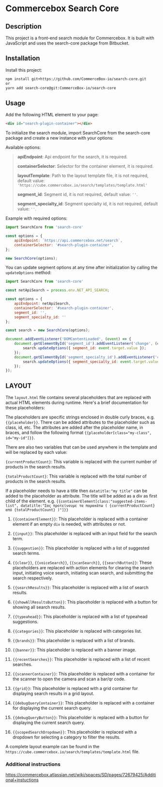 # Commercebox Search Core

## Description

This project is a front-end search module for Commercebox. It is built with JavaScript and uses the search-core package from Bitbucket.

## Installation

Install this project:
```bash
npm install git+https://github.com/CommerceBox-io/search-core.git
or
yarn add search-core@git:CommerceBox-io/search-core
```

## Usage

Add the following HTML element to your page:

```html
<div id="search-plugin-container"></div>
```

To initialize the search module, import SearchCore from the search-core package and create a new instance with your options:

Available options:

> **apiEndpoint**: Api endpoint for the search, it is required.
> 
> **containerSelector**: Selector for the container element, it is required.
> 
> **layoutTemplate**: Path to the layout template file, it is not required, default value: `'https://cube.commercebox.io/search/templates/template.html'`
> 
> **segment_id**: Segment id, it is not required, default value: `''`.
> 
> **segment_specialty_id**: Segment specialty id, it is not required, default value: `''`.

Example with required options:

```javascript
import SearchCore from 'search-core'

const options = {
    apiEndpoint: `https://api.commercebox.net/search`,
    containerSelector: '#search-plugin-container',
};

new SearchCore(options);
```
You can update segment options at any time after initialization by calling the `updateOptions` method:

```javascript
import SearchCore from 'search-core'

const netApiSearch = process.env.NET_API_SEARCH;

const options = {
    apiEndpoint: netApiSearch,
    containerSelector: '#search-plugin-container',
    segment_id: '',
    segment_specialty_id: ''
};

const search = new SearchCore(options);

document.addEventListener('DOMContentLoaded', (event) => {
    document.getElementById('segment_id').addEventListener('change', (event) => {
        search.updateOptions({ segment_id: event.target.value });
    });
    document.getElementById('segment_specialty_id').addEventListener('change', (event) => {
        search.updateOptions({ segment_specialty_id: event.target.value });
    });
});
```

## LAYOUT

The `layout.html` file contains several placeholders that are replaced with actual HTML elements during runtime. Here's a brief documentation for these placeholders:

The placeholders are specific strings enclosed in double curly braces, e.g. `{{placeholder}}`. There can be added attributes to the placeholder such as class, id, etc.
The attributes are added after the placeholder name, in braces, and follow the following format `{{placeholder[class="my-class", id="my-id"]}}`.

There are also two variables that can be used anywhere in the template and will be replaced by each value:

`{currentProductCount}`: This variable is replaced with the current number of products in the search results.

`{totalProductCount}`: This variable is replaced with the total number of products in the search results.


If a placeholder needs to have a title then `datatitle:"my title"` can be added to the placeholder as attribute. The title will be added as a div as first child of the element.
e.g. `{{containerElement[class:"suggested-items-list", datatitle:"Σας προτείνουμε τα παρακάτω ( {currentProductCount} από {totalProductCount} )"]}}`


1. `{{containerElement}}`: This placeholder is replaced with a container element if an empty `div` is needed, with attributes or not.

2. `{{input}}`: This placeholder is replaced with an input field for the search term.

3. `{{suggestion}}`: This placeholder is replaced with a list of suggested search terms.

4. `{{clear}}`, `{{voiceSearch}}`, `{{scanSearch}}`, `{{searchButton}}`: These placeholders are replaced with action elements for clearing the search input, initiating voice search, initiating scan search, and submitting the search respectively.

5. `{{searchResults}}`: This placeholder is replaced with a list of search results.

6. `{{showAllResultsButton}}`: This placeholder is replaced with a button for showing all search results.

7. `{{typeahead}}`: This placeholder is replaced with a list of typeahead suggestions.

8. `{{categories}}`: This placeholder is replaced with categories list.

9. `{{brands}}`: This placeholder is replaced with a list of brands.

10. `{{banner}}`: This placeholder is replaced with a banner image.

11. `{{recentSearches}}`: This placeholder is replaced with a list of recent searches.

12. `{{scannerContainer}}`: This placeholder is replaced with a container for the scanner to open the camera and scan a bar/qr code.

13. `{{grid}}`: This placeholder is replaced with a grid container for displaying search results in a grid layout.

14. `{{debugQueryContainer}}`: This placeholder is replaced with a container for displaying the current search query.

15. `{{debugQueryButton}}`: This placeholder is replaced with a button for displaying the current search query.

16. `{{scopedSearchDropdown}}`: This placeholder is replaced with a dropdown for selecting a category to filter the results.

A complete layout example can be found in the `https://cube.commercebox.io/search/templates/template.html` file.


### Additional instructions ###

https://commercebox.atlassian.net/wiki/spaces/SD/pages/72679425/Additional+instuctions

